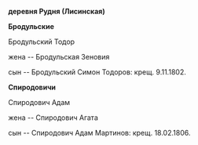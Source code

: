 **деревня Рудня (Лисинская)**

**Бродульские**

Бродульский Тодор

жена -- Бродульская Зеновия

сын -- Бродульский Симон Тодоров: крещ. 9.11.1802.

**Спиродовичи**

Спиродович Адам

жена -- Спиродович Агата

сын -- Спиродович Адам Мартинов: крещ. 18.02.1806.
